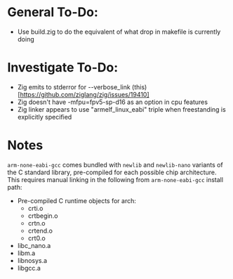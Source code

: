 # General To-Do:
- Use build.zig to do the equivalent of what drop in makefile is currently doing

# Investigate To-Do:
- Zig emits to stderror for --verbose_link (this)[https://github.com/ziglang/zig/issues/19410]
- Zig doesn't have -mfpu=fpv5-sp-d16 as an option in cpu features
- Zig linker appears to use "armelf_linux_eabi" triple when freestanding is explicitly specified


# Notes
`arm-none-eabi-gcc` comes bundled with  `newlib` and `newlib-nano` variants of the C standard library, pre-compiled for each possible chip architecture. This requires manual linking in the following from `arm-none-eabi-gcc` install path:
- Pre-compiled C runtime objects for arch:
    - crti.o
    - crtbegin.o
    - crtn.o
    - crtend.o
    - crt0.o
- libc_nano.a
- libm.a
- libnosys.a
- libgcc.a
